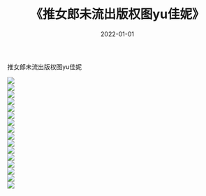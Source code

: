 ﻿---
layout: post
title:  《推女郎未流出版权图yu佳妮》
date:   2022-01-01
img: http://img.660000.xyz/Sharelink/性感/2022/推女郎未流出版权图yu佳妮/000.jpg
categories: [美女, 清纯, 唯美]
---

推女郎未流出版权图yu佳妮

  ![](http://img.660000.xyz/Sharelink/性感/2022/推女郎未流出版权图yu佳妮/001.jpg) <br> ![](http://img.660000.xyz/Sharelink/性感/2022/推女郎未流出版权图yu佳妮/002.jpg) <br> ![](http://img.660000.xyz/Sharelink/性感/2022/推女郎未流出版权图yu佳妮/003.jpg) <br> ![](http://img.660000.xyz/Sharelink/性感/2022/推女郎未流出版权图yu佳妮/004.jpg) <br> ![](http://img.660000.xyz/Sharelink/性感/2022/推女郎未流出版权图yu佳妮/005.jpg) <br> ![](http://img.660000.xyz/Sharelink/性感/2022/推女郎未流出版权图yu佳妮/006.jpg) <br> ![](http://img.660000.xyz/Sharelink/性感/2022/推女郎未流出版权图yu佳妮/007.jpg) <br> ![](http://img.660000.xyz/Sharelink/性感/2022/推女郎未流出版权图yu佳妮/008.jpg) <br> ![](http://img.660000.xyz/Sharelink/性感/2022/推女郎未流出版权图yu佳妮/009.jpg) <br> ![](http://img.660000.xyz/Sharelink/性感/2022/推女郎未流出版权图yu佳妮/010.jpg) <br> ![](http://img.660000.xyz/Sharelink/性感/2022/推女郎未流出版权图yu佳妮/011.jpg) <br> ![](http://img.660000.xyz/Sharelink/性感/2022/推女郎未流出版权图yu佳妮/012.jpg) <br> ![](http://img.660000.xyz/Sharelink/性感/2022/推女郎未流出版权图yu佳妮/013.jpg) <br> ![](http://img.660000.xyz/Sharelink/性感/2022/推女郎未流出版权图yu佳妮/014.jpg) <br> ![](http://img.660000.xyz/Sharelink/性感/2022/推女郎未流出版权图yu佳妮/015.jpg) <br> ![](http://img.660000.xyz/Sharelink/性感/2022/推女郎未流出版权图yu佳妮/016.jpg) <br>